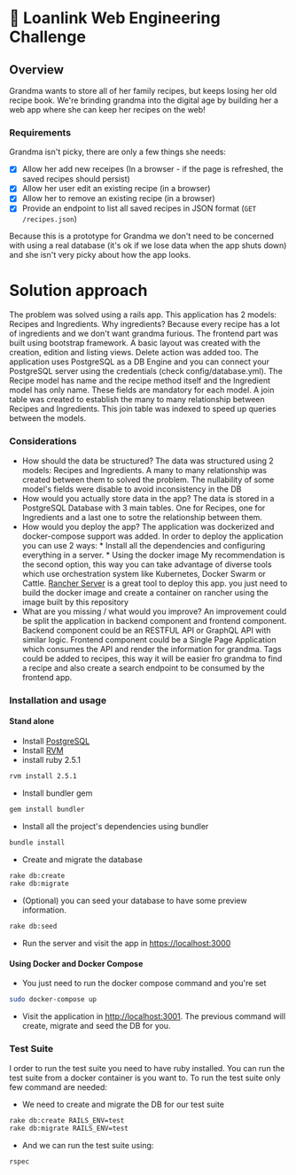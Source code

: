 # 🍪 Loanlink Web Engineering Challenge

## Overview
Grandma wants to store all of her family recipes, but keeps losing her old recipe book. We're brinding grandma into the digital age by building her a web app where she can keep her recipes on the web!

### Requirements

Grandma isn't picky, there are only a few things she needs:

- [X] Allow her add new receipes (In a browser - if the page is refreshed, the saved recipes should persist)
- [X] Allow her user edit an existing recipe (in a browser)
- [X] Allow her to remove an existing recipe (in a browser)
- [X] Provide an endpoint to list all saved recipes in JSON format (`GET /recipes.json`)

Because this is a prototype for Grandma we don't need to be concerned with using a real database (it's ok if we lose data when the app shuts down) and she isn't very picky about how the app looks.

# Solution approach
The problem was solved using a rails app. This application has 2 models: Recipes and Ingredients. Why ingredients? Because every recipe has a lot of ingredients and we don't want grandma furious.
The frontend part was built using bootstrap framework. A basic layout was created with the creation, edition and listing views. Delete action was added too.
The application uses PostgreSQL as a DB Engine and you can connect your PostgreSQL server using the credentials (check config/database.yml).
The Recipe model has name and the recipe method itself and the Ingredient model has only name. These fields are mandatory for each model.
A join table was created to establish the many to many relationship between Recipes and Ingredients. This join table was indexed to speed up queries between the models.

### Considerations

- How should the data be structured?
    The data was structured using 2 models: Recipes and Ingredients. A many to many relationship was created between them to solved the problem.
    The nullability of some model's fields were disable to avoid inconsistency in the DB  
- How would you actually store data in the app?
    The data is stored in a PostgreSQL Database with 3 main tables. One for Recipes, one for Ingredients and a last one to sotre the relationship between them.
- How would you deploy the app?
    The application was dockerized and docker-compose support was added. 
    In order to deploy the application you can use 2 ways:
        * Install all the dependencies and configuring everything in a server.
        * Using the docker image
    My recommendation is the second option, this way you can take advantage of diverse tools which use orchestration system like Kubernetes, Docker Swarm or Cattle.
    [Rancher Server](https://rancher.com) is a great tool to deploy this app. you just need to build the docker image and create a container on rancher using the image built by this repository
- What are you missing / what would you improve?
    An improvement could be split the application in backend component and frontend component.
    Backend component could be an RESTFUL API or GraphQL API with similar logic.
    Frontend component could be a Single Page Application which consumes the API and render the information for grandma.
    Tags could be added to recipes, this way it will be easier fro grandma to find a recipe and also create a search endpoint to be consumed by the frontend app.
    

### Installation and usage
#### Stand alone
* Install [PostgreSQL](https://www.postgresql.org/)
* Install [RVM](http://rvm.io/)
* install ruby 2.5.1
```bash
rvm install 2.5.1
```
* Install bundler gem
```bash
gem install bundler
```
* Install all the project's dependencies using bundler
```bash
bundle install
```
* Create and migrate the database
```bash
rake db:create
rake db:migrate
```
* (Optional) you can seed your database to have some preview information.
```bash
rake db:seed
```
* Run the server and visit the app in [https://localhost:3000](https://localhost:3000)

#### Using Docker and Docker Compose
* You just need to run the docker compose command and you're set
```bash
sudo docker-compose up
```
* Visit the application in [http://localhost:3001](http://localhost:3001). The previous command will create, migrate and seed the DB for you.



### Test Suite
I order to run the test suite you need to have ruby installed. You can run the test suite from a docker container is you want to.
To run the test suite only few command are needed:
* We need to create and migrate the DB for our test suite
```bash
rake db:create RAILS_ENV=test
rake db:migrate RAILS_ENV=test
```
* And we can run the test suite using:
```bash
rspec
```

    

